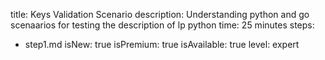 title: Keys Validation Scenario
description: Understanding python and go scenaarios for testing the description of lp python 
time: 25 minutes
steps:
  - step1.md
isNew: true
isPremium: true
isAvailable: true
level: expert

